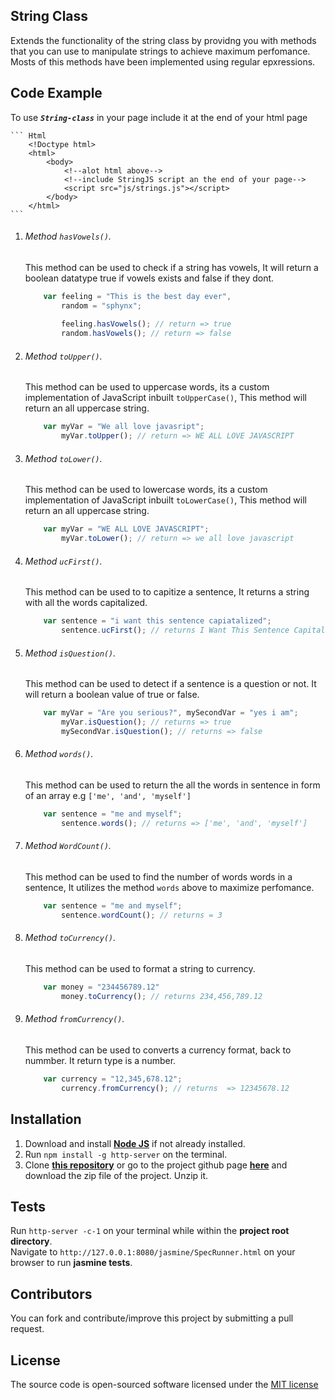 ## String Class
Extends the functionality of the string class by providng you with methods that you can use to manipulate strings to achieve maximum perfomance. Mosts of this methods have been implemented using regular epxressions.

## Code Example
To use _**`String-class`**_ in your page include it at the end of your html page

    ``` Html
        <!Doctype html>
        <html>
            <body>
                <!--alot html above-->
                <!--include StringJS script an the end of your page-->
                <script src="js/strings.js"></script>
            </body>
        </html>
    ```

1. ######  Method _`hasVowels()`._

    This method can be used to check if a string has vowels, It will return a boolean datatype true if vowels exists and false if they dont.
    ``` JavaScript
        var feeling = "This is the best day ever",
            random = "sphynx";
            
            feeling.hasVowels(); // return => true
            random.hasVowels(); // return => false
    ```
2. ######  Method _`toUpper()`_.

    This method can be used to uppercase words, its a custom implementation of JavaScript inbuilt `toUpperCase()`, This method will return an all uppercase string.
    ``` JavaScript
        var myVar = "We all love javasript";
            myVar.toUpper(); // return => WE ALL LOVE JAVASCRIPT
    ```
3. ######  Method _`toLower()`_.

    This method can be used to lowercase words, its a custom implementation of JavaScript inbuilt `toLowerCase()`, This method will return  an all uppercase string.
    ``` JavaScript
        var myVar = "WE ALL LOVE JAVASCRIPT";
            myVar.toLower(); // return => we all love javascript
    ```
4. ######  Method _`ucFirst()`_.

    This method can be used to to capitize a sentence, It returns a string with all the words capitalized.
    ``` JavaScript
        var sentence = "i want this sentence capiatalized";
            sentence.ucFirst(); // returns I Want This Sentence Capitalized
    ```
5. ######  Method _`isQuestion()`_.

    This method can be used to detect if a sentence is a question or not. It will return a boolean value of true or false.
    ``` JavaScript
        var myVar = "Are you serious?", mySecondVar = "yes i am";
            myVar.isQuestion(); // returns => true
            mySecondVar.isQuestion(); // returns => false
    ```
6. ######  Method _`words()`_.

    This method can be used to return the all the words in sentence in form of an array e.g `['me', 'and', 'myself']`
    ``` JavaScript
        var sentence = "me and myself";
            sentence.words(); // returns => ['me', 'and', 'myself']
    ```

7. ######  Method _`WordCount()`_.

    This method can be used to find the number of words words in a sentence, It utilizes the method `words` above to maximize perfomance.
    ``` JavaScript
        var sentence = "me and myself";
            sentence.wordCount(); // returns = 3
    ```

8. ######  Method _`toCurrency()`_.

    This method can be used to format a string to currency.
    ``` Javascript
        var money = "234456789.12"
            money.toCurrency(); // returns 234,456,789.12
    ```

9. ######  Method _`fromCurrency()`_.

    This method can be used to converts a currency format, back to nummber. It return type is a number.
    ``` JavaScript
        var currency = "12,345,678.12";
            currency.fromCurrency(); // returns  => 12345678.12
    ```

## Installation
1.  Download and install [**Node JS**](https://nodejs.org/en/) if not already installed.  
1.  Run `npm install -g http-server` on the terminal.
1.  Clone [**this repository**](https://github.com/andela-ooduntan/String_class.git) or go to the project github page [**here**](https://github.com/andela-ooduntan/String_class/) and download the zip file of the project. Unzip it.

## Tests
Run `http-server -c-1` on your terminal while within the **project root directory**.    
Navigate to `http://127.0.0.1:8080/jasmine/SpecRunner.html` on your browser to run **jasmine tests**. 


## Contributors

You can fork and contribute/improve this project by submitting a pull request.


## License

The source code is open-sourced software licensed under the [MIT license](LICENSE.md)
